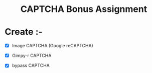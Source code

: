 <h1 align="center">CAPTCHA Bonus Assignment </h1>

# Create :-

- [x] Image CAPTCHA (Google reCAPTCHA)

- [x] Gimpy-r CAPTCHA

- [x] bypass CAPTCHA
